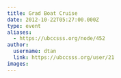 ```yaml
---
title: Grad Boat Cruise 
date: 2012-10-22T05:27:00.000Z
type: event
aliases:
  - https://ubccsss.org/node/452
author:
  username: dtan
  link: https://ubccsss.org/user/21
images:
---
```


